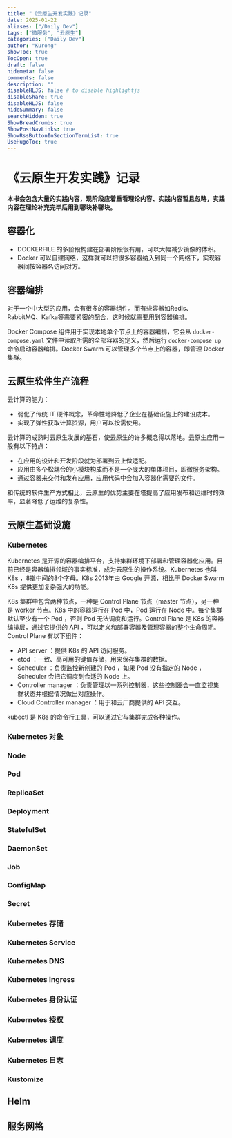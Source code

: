 ```yaml
---
title: "《云原生开发实践》记录"
date: 2025-01-22
aliases: ["/Daily Dev"]
tags: ["微服务", "云原生"]
categories: ["Daily Dev"]
author: "Kurong"
showToc: true
TocOpen: true
draft: false
hidemeta: false
comments: false
description: ""
disableHLJS: false # to disable highlightjs
disableShare: true
disableHLJS: false
hideSummary: false
searchHidden: true
ShowBreadCrumbs: true
ShowPostNavLinks: true
ShowRssButtonInSectionTermList: true
UseHugoToc: true
---
```


# 《云原生开发实践》记录

**本书会包含大量的实践内容，现阶段应着重看理论内容、实践内容暂且忽略，实践内容在理论补充完毕后用到哪块补哪块。**

## 容器化

- DOCKERFILE 的多阶段构建在部署阶段很有用，可以大幅减少镜像的体积。
- Docker 可以自建网络，这样就可以把很多容器纳入到同一个网络下，实现容器间按容器名访问对方。



## 容器编排

对于一个中大型的应用，会有很多的容器组件。而有些容器如Redis、RabbitMQ、Kafka等需要紧密的配合，这时候就需要用到容器编排。

Docker Compose 组件用于实现本地单个节点上的容器编排，它会从 `docker-compose.yaml` 文件中读取所需的全部容器的定义，然后运行 `docker-compose up` 命令启动容器编排。Docker Swarm 可以管理多个节点上的容器，即管理 Docker 集群。



## 云原生软件生产流程

云计算的能力：

- 弱化了传统 IT 硬件概念，革命性地降低了企业在基础设施上的建设成本。
- 实现了弹性获取计算资源，用户可以按需使用。

云计算的成熟时云原生发展的基石，使云原生的许多概念得以落地。云原生应用一般有以下特点：

- 在应用的设计和开发阶段就为部署到云上做适配。
- 应用由多个松耦合的小模块构成而不是一个庞大的单体项目，即微服务架构。
- 通过容器来交付和发布应用，应用代码中会加入容器化需要的文件。

和传统的软件生产方式相比，云原生的优势主要在塔提高了应用发布和运维时的效率，显著降低了运维的复杂性。



## 云原生基础设施

### Kubernetes

Kubernetes 是开源的容器编排平台，支持集群环境下部署和管理容器化应用。目前已经是容器编排领域的事实标准，成为云原生的操作系统。Kubernetes 也叫 K8s ，8指中间的8个字母。K8s 2013年由 Google 开源，相比于 Docker Swarm K8s 提供更加复杂强大的功能。

K8s 集群中包含两种节点，一种是 Control Plane 节点（master 节点），另一种是 worker 节点。K8s 中的容器运行在 Pod 中，Pod 运行在 Node 中。每个集群默认至少有一个 Pod ，否则 Pod 无法调度和运行。Control Plane 是 K8s 的容器编排层，通过它提供的 API ，可以定义和部署容器及管理容器的整个生命周期。Control Plane 有以下组件：

- API server ：提供 K8s 的 API 访问服务。
- etcd ：一致、高可用的键值存储，用来保存集群的数据。
- Scheduler ：负责监控新创建的 Pod ，如果 Pod 没有指定的 Node ，Scheduler 会把它调度到合适的 Node 上。
- Controller manager ：负责管理以一系列控制器，这些控制器会一直监视集群状态并根据情况做出对应操作。
- Cloud Controller manager ：用于和云厂商提供的 API 交互。

kubectl 是 K8s 的命令行工具，可以通过它与集群完成各种操作。



### Kubernetes 对象



### Node



### Pod



### ReplicaSet



### Deployment



### StatefulSet



### DaemonSet



### Job



### ConfigMap



### Secret



### Kubernetes 存储



### Kubernetes Service



### Kubernetes DNS



### Kubernetes Ingress



### Kubernetes 身份认证



### Kubernetes 授权



### Kubernetes 调度



### Kubernetes 日志



### Kustomize



## Helm



## 服务网格



